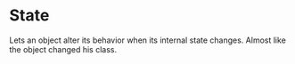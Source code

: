 # State

Lets an object alter its behavior when its internal state changes. Almost like
the object changed his class.